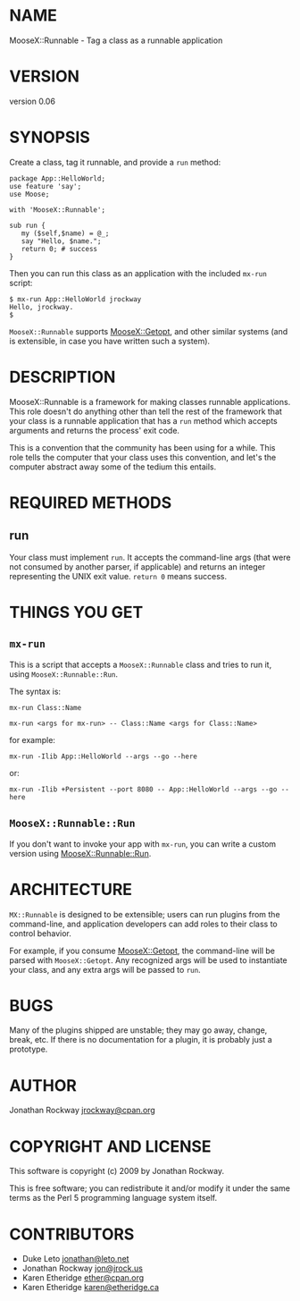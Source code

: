 # NAME

MooseX::Runnable - Tag a class as a runnable application

# VERSION

version 0.06

# SYNOPSIS

Create a class, tag it runnable, and provide a `run` method:

    package App::HelloWorld;
    use feature 'say';
    use Moose;

    with 'MooseX::Runnable';

    sub run {
       my ($self,$name) = @_;
       say "Hello, $name.";
       return 0; # success
    }

Then you can run this class as an application with the included
`mx-run` script:

    $ mx-run App::HelloWorld jrockway
    Hello, jrockway.
    $

`MooseX::Runnable` supports [MooseX::Getopt](http://search.cpan.org/perldoc?MooseX::Getopt), and
other similar systems (and is extensible, in case you have written
such a system).

# DESCRIPTION

MooseX::Runnable is a framework for making classes runnable
applications.  This role doesn't do anything other than tell the rest
of the framework that your class is a runnable application that has a
`run` method which accepts arguments and returns the process' exit
code.

This is a convention that the community has been using for a while.
This role tells the computer that your class uses this convention, and
let's the computer abstract away some of the tedium this entails.

# REQUIRED METHODS

## run

Your class must implement `run`.  It accepts the command-line args
(that were not consumed by another parser, if applicable) and returns
an integer representing the UNIX exit value.  `return 0` means
success.

# THINGS YOU GET

## `mx-run`

This is a script that accepts a `MooseX::Runnable` class and tries to
run it, using `MooseX::Runnable::Run`.

The syntax is:

    mx-run Class::Name

    mx-run <args for mx-run> -- Class::Name <args for Class::Name>

for example:

    mx-run -Ilib App::HelloWorld --args --go --here

or:

    mx-run -Ilib +Persistent --port 8080 -- App::HelloWorld --args --go --here

## `MooseX::Runnable::Run`

If you don't want to invoke your app with `mx-run`, you can write a
custom version using [MooseX::Runnable::Run](http://search.cpan.org/perldoc?MooseX::Runnable::Run).

# ARCHITECTURE

`MX::Runnable` is designed to be extensible; users can run plugins
from the command-line, and application developers can add roles to
their class to control behavior.

For example, if you consume [MooseX::Getopt](http://search.cpan.org/perldoc?MooseX::Getopt), the
command-line will be parsed with `MooseX::Getopt`.  Any recognized
args will be used to instantiate your class, and any extra args will
be passed to `run`.

# BUGS

Many of the plugins shipped are unstable; they may go away, change,
break, etc.  If there is no documentation for a plugin, it is probably
just a prototype.

# AUTHOR

Jonathan Rockway <jrockway@cpan.org>

# COPYRIGHT AND LICENSE

This software is copyright (c) 2009 by Jonathan Rockway.

This is free software; you can redistribute it and/or modify it under
the same terms as the Perl 5 programming language system itself.

# CONTRIBUTORS

- Duke Leto <jonathan@leto.net>
- Jonathan Rockway <jon@jrock.us>
- Karen Etheridge <ether@cpan.org>
- Karen Etheridge <karen@etheridge.ca>
